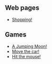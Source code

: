## Web pages
* [Shopping!](https://xianfuzheng.github.io/jerry/shopping-cart/index.html)

## Games
* [A Jumping Moon!](https://xianfuzheng.github.io/jerry/moon/index.html)
* [Move the car!](https://xianfuzheng.github.io/jerry/moving-car/index.html)
* [Hit the mouse!](https://xianfuzheng.github.io/jerry/mouse/index.html)

